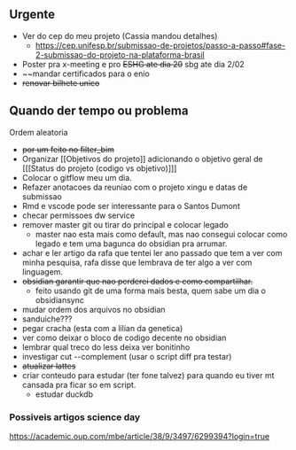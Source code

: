 ## Urgente

- Ver do cep do meu projeto (Cassia mandou detalhes)
	- https://cep.unifesp.br/submissao-de-projetos/passo-a-passo#fase-2-submissao-do-projeto-na-plataforma-brasil
- Poster pra x-meeting e pro ~~ESHG ate dia 20~~ sbg ate dia 2/02
- ~~mandar certificados para o enio
-  ~~renovar bilhete unico~~ 

## Quando der tempo ou problema

Ordem aleatoria

- ~~por um feito no filter_bim~~
- Organizar [[Objetivos do projeto]] adicionando o objetivo geral de [[[Status do projeto (codigo vs objetivo)]]]
- Colocar o gitflow meu um dia.
- Refazer anotacoes da reuniao com o projeto xingu e datas de submissao
- Rmd e vscode pode ser interessante para o Santos Dumont
- checar permissoes dw service
- remover master git ou tirar do principal e colocar legado
	- master nao esta mais como default, mas nao consegui colocar como legado e tem uma bagunca do obsidian pra arrumar.
- achar e ler artigo da rafa que tentei ler ano passado que tem a ver com minha pesquisa, rafa disse que lembrava de ter algo a ver com linguagem.
- ~~obsidian garantir que nao perderei dados e como compartilhar.~~
	- feito usando git de uma forma mais besta, quem sabe um dia o obsidiansync
- mudar ordem dos arquivos no obsidian
- sanduiche???
- pegar cracha (esta com a lilian da genetica)
- ver como deixar o bloco de codigo decente no obsidian
- lembrar qual treco do less deixa ver bonitinho
- investigar cut --complement (usar o script diff pra testar)
- ~~atualizar lattes~~
- criar conteudo para estudar (ter fone talvez) para quando eu tiver mt cansada pra ficar so em script.
	- estudar duckdb

### Possiveis artigos science day

https://academic.oup.com/mbe/article/38/9/3497/6299394?login=true